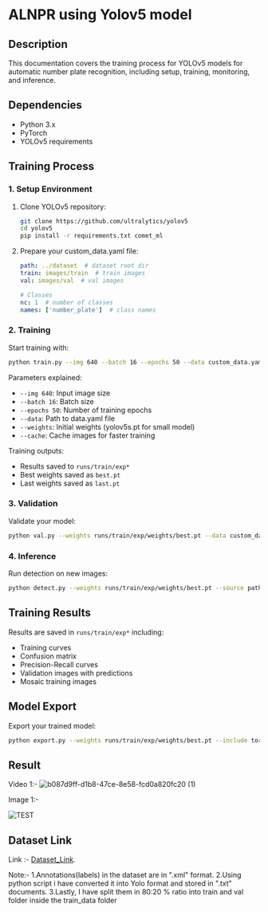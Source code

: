 # ALNPR using Yolov5 model

## Description
This documentation covers the training process for YOLOv5 models for automatic number plate recognition, including setup, training, monitoring, and inference.

## Dependencies
- Python 3.x
- PyTorch
- YOLOv5 requirements


## Training Process

### 1. Setup Environment
1. Clone YOLOv5 repository:
   ```bash
   git clone https://github.com/ultralytics/yolov5
   cd yolov5
   pip install -r requirements.txt comet_ml
   ```

2. Prepare your custom_data.yaml file:
   ```yaml
   path: ../dataset  # dataset root dir
   train: images/train  # train images
   val: images/val  # val images
   
   # Classes
   nc: 1  # number of classes
   names: ['number_plate']  # class names
   ```

### 2. Training
Start training with:
```bash
python train.py --img 640 --batch 16 --epochs 50 --data custom_data.yaml --weights yolov5s.pt --cache
```

Parameters explained:
- `--img 640`: Input image size
- `--batch 16`: Batch size
- `--epochs 50`: Number of training epochs
- `--data`: Path to data.yaml file
- `--weights`: Initial weights (yolov5s.pt for small model)
- `--cache`: Cache images for faster training

Training outputs:
- Results saved to `runs/train/exp*`
- Best weights saved as `best.pt`
- Last weights saved as `last.pt`


### 3. Validation
Validate your model:
```bash
python val.py --weights runs/train/exp/weights/best.pt --data custom_data.yaml --img 640
```

### 4. Inference
Run detection on new images:
```bash
python detect.py --weights runs/train/exp/weights/best.pt --source path/to/images --img 640 --conf 0.25
```

## Training Results
Results are saved in `runs/train/exp*` including:
- Training curves
- Confusion matrix
- Precision-Recall curves
- Validation images with predictions
- Mosaic training images

## Model Export
Export your trained model:
```bash
python export.py --weights runs/train/exp/weights/best.pt --include torchscript onnx
```

## Result

Video 1:- 
![b087d9ff-d1b8-47ce-8e58-fcd0a820fc20 (1)](https://github.com/user-attachments/assets/af5c5b77-6341-4d29-aefe-a415ca3d3a29)

Image 1:-

![TEST](https://github.com/user-attachments/assets/f91f1e80-e4e8-425b-87c8-7aec561dba44)


## Dataset Link

Link :- [Dataset_Link](https://www.kaggle.com/datasets/aslanahmedov/number-plate-detection).

Note:-  1.Annotations(labels) in the dataset are in ".xml" format. 
        2.Using python script i have converted it into Yolo format and stored in ".txt" documents.
        3.Lastly, I have split them in 80:20 % ratio into train and val folder inside the train_data folder 

